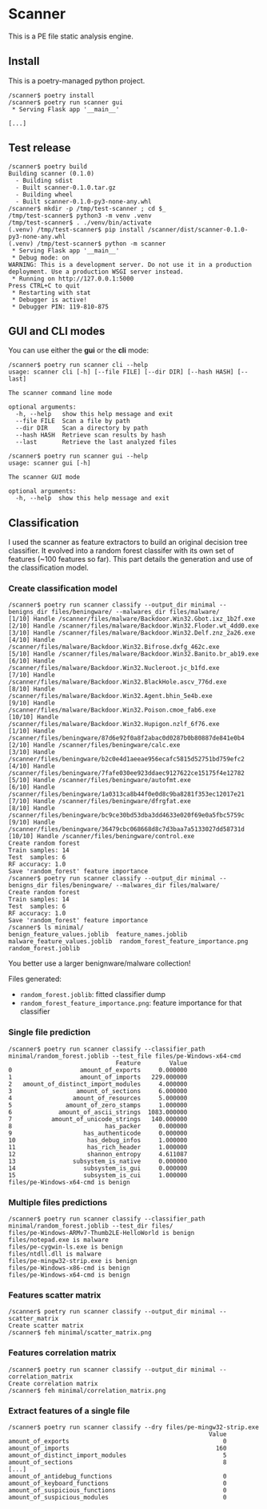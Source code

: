 # Scanner

This is a PE file static analysis engine.

## Install

This is a poetry-managed python project.

```
/scanner$ poetry install
/scanner$ poetry run scanner gui
 * Serving Flask app '__main__'

[...]
```

## Test release

```
/scanner$ poetry build
Building scanner (0.1.0)
  - Building sdist
  - Built scanner-0.1.0.tar.gz
  - Building wheel
  - Built scanner-0.1.0-py3-none-any.whl
/scanner$ mkdir -p /tmp/test-scanner ; cd $_
/tmp/test-scanner$ python3 -m venv .venv
/tmp/test-scanner$ . ./venv/bin/activate
(.venv) /tmp/test-scanner$ pip install /scanner/dist/scanner-0.1.0-py3-none-any.whl
(.venv) /tmp/test-scanner$ python -m scanner
 * Serving Flask app '__main__'
 * Debug mode: on
WARNING: This is a development server. Do not use it in a production deployment. Use a production WSGI server instead.
 * Running on http://127.0.0.1:5000
Press CTRL+C to quit
 * Restarting with stat
 * Debugger is active!
 * Debugger PIN: 119-810-875
```

## GUI and CLI modes

You can use either the **gui** or the **cli** mode:

```console
/scanner$ poetry run scanner cli --help
usage: scanner cli [-h] [--file FILE] [--dir DIR] [--hash HASH] [--last]

The scanner command line mode

optional arguments:
  -h, --help   show this help message and exit
  --file FILE  Scan a file by path
  --dir DIR    Scan a directory by path
  --hash HASH  Retrieve scan results by hash
  --last       Retrieve the last analyzed files
```

```console
/scanner$ poetry run scanner gui --help
usage: scanner gui [-h]

The scanner GUI mode

optional arguments:
  -h, --help  show this help message and exit
```

## Classification

I used the scanner as feature extractors to build an original decision tree classifier.
It evolved into a random forest classifer with its own set of features (~100 features so far).
This part details the generation and use of the classification model.

### Create classification model

```console
/scanner$ poetry run scanner classify --output_dir minimal --benigns_dir files/beningware/ --malwares_dir files/malware/
[1/10] Handle /scanner/files/malware/Backdoor.Win32.Gbot.ixz_1b2f.exe
[2/10] Handle /scanner/files/malware/Backdoor.Win32.Floder.wt_4dd0.exe
[3/10] Handle /scanner/files/malware/Backdoor.Win32.Delf.znz_2a26.exe
[4/10] Handle /scanner/files/malware/Backdoor.Win32.Bifrose.dxfg_462c.exe
[5/10] Handle /scanner/files/malware/Backdoor.Win32.Banito.br_ab19.exe
[6/10] Handle /scanner/files/malware/Backdoor.Win32.Nucleroot.jc_b1fd.exe
[7/10] Handle /scanner/files/malware/Backdoor.Win32.BlackHole.ascv_776d.exe
[8/10] Handle /scanner/files/malware/Backdoor.Win32.Agent.bhin_5e4b.exe
[9/10] Handle /scanner/files/malware/Backdoor.Win32.Poison.cmoe_fab6.exe
[10/10] Handle /scanner/files/malware/Backdoor.Win32.Hupigon.nzlf_6f76.exe
[1/10] Handle /scanner/files/beningware/87d6e92f0a8f2abac0d0287b0b80887de841e0b4
[2/10] Handle /scanner/files/beningware/calc.exe
[3/10] Handle /scanner/files/beningware/b2c0e4d1aeeae956ecafc5815d52751bd759efc2
[4/10] Handle /scanner/files/beningware/7fafe030ee923ddaec9127622ce15175f4e12782
[5/10] Handle /scanner/files/beningware/autofmt.exe
[6/10] Handle /scanner/files/beningware/1a0313ca8b44f0e0d8c9ba8281f353ec12017e21
[7/10] Handle /scanner/files/beningware/dfrgfat.exe
[8/10] Handle /scanner/files/beningware/bc9ce30bd53dba3dd4633e020f69e0a5fbc5759c
[9/10] Handle /scanner/files/beningware/36479cbc068668d8c7d3baa7a5133027dd58731d
[10/10] Handle /scanner/files/beningware/control.exe
Create random forest
Train samples: 14
Test  samples: 6
RF accuracy: 1.0
Save 'random_forest' feature importance
/scanner$ poetry run scanner classify --output_dir minimal --benigns_dir files/beningware/ --malwares_dir files/malware/
Create random forest
Train samples: 14
Test  samples: 6
RF accuracy: 1.0
Save 'random_forest' feature importance
/scanner$ ls minimal/
benign_feature_values.joblib  feature_names.joblib  malware_feature_values.joblib  random_forest_feature_importance.png  random_forest.joblib
```

You better use a larger benignware/malware collection!

Files generated:

* `random_forest.joblib`: fitted classifier dump
* `random_forest_feature_importance.png`: feature importance for that classifier

### Single file prediction

```console
/scanner$ poetry run scanner classify --classifier_path minimal/random_forest.joblib --test_file files/pe-Windows-x64-cmd
                              Feature        Value
0                   amount_of_exports     0.000000
1                   amount_of_imports   229.000000
2   amount_of_distinct_import_modules     4.000000
3                  amount_of_sections     6.000000
4                 amount_of_resources     5.000000
5               amount_of_zero_stamps     1.000000
6             amount_of_ascii_strings  1083.000000
7           amount_of_unicode_strings   140.000000
8                          has_packer     0.000000
9                    has_authenticode     0.000000
10                    has_debug_infos     1.000000
11                    has_rich_header     1.000000
12                    shannon_entropy     4.611087
13                subsystem_is_native     0.000000
14                   subsystem_is_gui     0.000000
15                   subsystem_is_cui     1.000000
files/pe-Windows-x64-cmd is benign
```

### Multiple files predictions

```console
/scanner$ poetry run scanner classify --classifier_path minimal/random_forest.joblib --test_dir files/
files/pe-Windows-ARMv7-Thumb2LE-HelloWorld is benign
files/notepad.exe is malware
files/pe-cygwin-ls.exe is benign
files/ntdll.dll is malware
files/pe-mingw32-strip.exe is benign
files/pe-Windows-x86-cmd is benign
files/pe-Windows-x64-cmd is benign
```

### Features scatter matrix

```console
/scanner$ poetry run scanner classify --output_dir minimal --scatter_matrix
Create scatter matrix
/scanner$ feh minimal/scatter_matrix.png
```

### Features correlation matrix

```console
/scanner$ poetry run scanner classify --output_dir minimal --correlation_matrix
Create correlation matrix
/scanner$ feh minimal/correlation_matrix.png
```

### Extract features of a single file

```console
/scanner$ poetry run scanner classify --dry files/pe-mingw32-strip.exe
                                                        Value
amount_of_exports                                           0
amount_of_imports                                         160
amount_of_distinct_import_modules                           5
amount_of_sections                                          8
[...]
amount_of_antidebug_functions                               0
amount_of_keyboard_functions                                0
amount_of_suspicious_functions                              0
amount_of_suspicious_modules                                0
```
